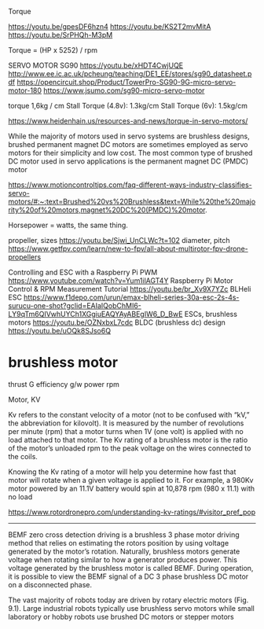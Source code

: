 
Torque

https://youtu.be/gpesDF6hzn4
https://youtu.be/KS2T2mvMitA
https://youtu.be/SrPHQh-M3pM

Torque = (HP x 5252) / rpm

SERVO MOTOR SG90
https://youtu.be/xHDT4CwjUQE
http://www.ee.ic.ac.uk/pcheung/teaching/DE1_EE/stores/sg90_datasheet.pdf
https://opencircuit.shop/Product/TowerPro-SG90-9G-micro-servo-motor-180
https://www.jsumo.com/sg90-micro-servo-motor

torque 1,6kg / cm
Stall Torque (4.8v):	1.3kg/cm
Stall Torque (6v):	1.5kg/cm


https://www.heidenhain.us/resources-and-news/torque-in-servo-motors/

While the majority of motors used in servo systems are brushless
designs, brushed permanent magnet DC motors are sometimes employed as
servo motors for their simplicity and low cost. The most common type
of brushed DC motor used in servo applications is the permanent magnet
DC (PMDC) motor

https://www.motioncontroltips.com/faq-different-ways-industry-classifies-servo-motors/#:~:text=Brushed%20vs%20Brushless&text=While%20the%20majority%20of%20motors,magnet%20DC%20(PMDC)%20motor.

Horsepower = watts, the same thing.

propeller, sizes
https://youtu.be/Sjwi_UnCLWc?t=102
diameter, pitch
https://www.getfpv.com/learn/new-to-fpv/all-about-multirotor-fpv-drone-propellers

Controlling and ESC with a Raspberry Pi PWM
https://www.youtube.com/watch?v=Yum1ilAGT4Y
Raspberry Pi Motor Control & RPM Measurement Tutorial
https://youtu.be/br_Xv9X7YZc
BLHeli ESC
https://www.f1depo.com/urun/emax-blheli-series-30a-esc-2s-4s-surucu-one-shot?gclid=EAIaIQobChMI6-LY9qTm6QIVwhUYCh1XGgiuEAQYAyABEgIW6_D_BwE
ESCs, brushless motors
https://youtu.be/OZNxbxL7cdc
BLDC (brushless dc) design
https://youtu.be/uOQk8SJso6Q

brushless motor
====
thrust G
efficiency g/w
power
rpm


Motor, KV

Kv refers to the constant velocity of a motor (not to be confused with
“kV,” the abbreviation for kilovolt). It is measured by the number of
revolutions per minute (rpm) that a motor turns when 1V (one volt) is
applied with no load attached to that motor. The Kv rating of a
brushless motor is the ratio of the motor’s unloaded rpm to the peak
voltage on the wires connected to the coils.

Knowing the Kv rating of a motor will help you determine how fast that
motor will rotate when a given voltage is applied to it. For example,
a 980Kv motor powered by an 11.1V battery would spin at 10,878 rpm
(980 x 11.1) with no load

https://www.rotordronepro.com/understanding-kv-ratings/#visitor_pref_pop

-----

BEMF zero cross detection driving is a brushless 3 phase motor driving
method that relies on estimating the rotors position by using voltage
generated by the motor’s rotation. Naturally, brushless motors
generate voltage when rotating similar to how a generator produces
power. This voltage generated by the brushless motor is called
BEMF. During operation, it is possible to view the BEMF signal of a DC
3 phase brushless DC motor on a disconnected phase.

The vast majority of robots today are driven by rotary electric motors
(Fig. 9.1). Large industrial robots typically use brushless servo
motors while small laboratory or hobby robots use brushed DC motors or
stepper motors


